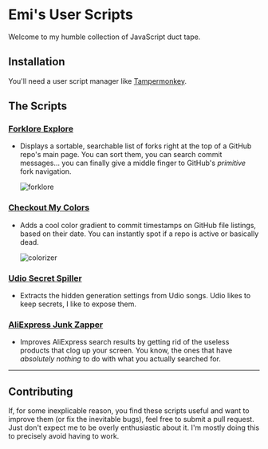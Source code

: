# Emi's User Scripts

Welcome to my humble collection of JavaScript duct tape.

## Installation

You'll need a user script manager like [Tampermonkey](https://www.tampermonkey.net/).

## The Scripts

### [Forklore Explore](scripts/github-forklore-explore.js)
- Displays a sortable, searchable list of forks right at the top of a GitHub repo's main page. You can sort them, you can search commit messages... you can finally give a middle finger to GitHub's *primitive* fork navigation.

     ![forklore](https://github.com/user-attachments/assets/eec937f7-b13f-40b0-9d03-a53067f690eb)

### [Checkout My Colors](scripts/github-checkout-my-colors.js)
- Adds a cool color gradient to commit timestamps on GitHub file listings, based on their date. You can instantly spot if a repo is active or basically dead.

     ![colorizer](https://github.com/user-attachments/assets/6c257be0-f4da-4390-90aa-c2b4272b0da5)

### [Udio Secret Spiller](scripts/udio-song-settings.js)
- Extracts the hidden generation settings from Udio songs. Udio likes to keep secrets, I like to expose them.

### [AliExpress Junk Zapper](scripts/aliexpress-noise-canceller.js)
- Improves AliExpress search results by getting rid of the useless products that clog up your screen. You know, the ones that have *absolutely nothing* to do with what you actually searched for.

---

## Contributing

If, for some inexplicable reason, you find these scripts useful and want to improve them (or fix the inevitable bugs), feel free to submit a pull request. Just don't expect me to be overly enthusiastic about it. I'm mostly doing this to precisely avoid having to work.
